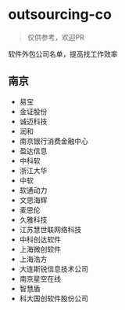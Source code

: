# outsourcing-co

> 仅供参考，欢迎PR

软件外包公司名单，提高找工作效率

## 南京
- 易宝
- 金证股份
- 诚迈科技
- 润和
- 南京银行消费金融中心
- 盈达信息
- 中科软
- 浙江大华
- 中软
- 软通动力
- 文思海辉
- 麦思伦
- 久雅科技
- 江苏慧世联网络科技
- 中科创达软件
- 上海微创软件
- 上海浩方
- 大连斯锐信息技术公司
- 南京星空在线
- 智慧盾
- 科大国创软件股份公司
